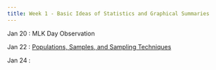```yaml
---
title: Week 1 - Basic Ideas of Statistics and Graphical Summaries
---
```


Jan 20
: MLK Day Observation

Jan 22
: [Populations, Samples, and Sampling Techniques](https://rmshksu.github.io/stat225_spring2025/classes/d1-225-spr25.html)

Jan 24
: 
